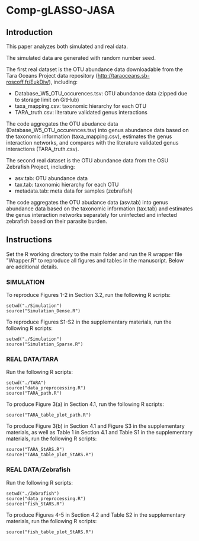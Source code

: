 # Comp-gLASSO-JASA

## Introduction

This paper analyzes both simulated and real data.

The simulated data are generated with random number seed.

The first real dataset is the OTU abundance data downloadable from the Tara Oceans Project data repository (http://taraoceans.sb-roscoff.fr/EukDiv/), including:

- Database_W5_OTU_occurences.tsv: OTU abundance data (zipped due to storage limit on GitHub)
- taxa_mapping.csv: taxonomic hierarchy for each OTU
- TARA_truth.csv: literature validated genus interactions

The code aggregates the OTU abudance data (Database_W5_OTU_occurences.tsv) into genus abundance data based on the taxonomic information (taxa_mapping.csv), estimates the genus interaction networks, and compares with the literature validated genus interactions (TARA_truth.csv).

The second real dataset is the OTU abundance data from the OSU Zebrafish Project, including:

- asv.tab: OTU abundance data
- tax.tab: taxonomic hierarchy for each OTU
- metadata.tab: meta data for samples (zebrafish)

The code aggregates the OTU abudance data (asv.tab) into genus abundance data based on the taxonomic information (tax.tab) and estimates the genus interaction networks separately for uninfected and infected zebrafish based on their parasite burden.

## Instructions

Set the R working directory to the main folder and run the R wrapper file "Wrapper.R" to reproduce all figures and tables in the manuscript. Below are additional details.

### SIMULATION

To reproduce Figures 1-2 in Section 3.2, run the following R scripts:

```{r setup, message=FALSE}
setwd("./Simulation")
source("Simulation_Dense.R")
```

To reproduce Figures S1-S2 in the supplementary materials, run the following R scripts:

```{r setup, message=FALSE}
setwd("./Simulation")
source("Simulation_Sparse.R")
```

### REAL DATA/TARA

Run the following R scripts:

```{r setup, message=FALSE}
setwd("./TARA")
source("data_preprocessing.R")
source("TARA_path.R")
```

To produce Figure 3(a) in Section 4.1, run the following R scripts:

```{r setup, message=FALSE}
source("TARA_table_plot_path.R")
```

To produce Figure 3(b) in Section 4.1 and Figure S3 in the supplementary materials, as well as Table 1 in Section 4.1 and Table S1 in the supplementary materials, run the following R scripts:

```{r setup, message=FALSE}
source("TARA_StARS.R")
source("TARA_table_plot_StARS.R")
```

### REAL DATA/Zebrafish

Run the following R scripts:

```{r setup, message=FALSE}
setwd("./Zebrafish")
source("data_preprocessing.R")
source("fish_StARS.R")
```

To produce Figures 4-5 in Section 4.2 and Table S2 in the supplementary materials, run the following R scripts:

```{r setup, message=FALSE}
source("fish_table_plot_StARS.R")
```
